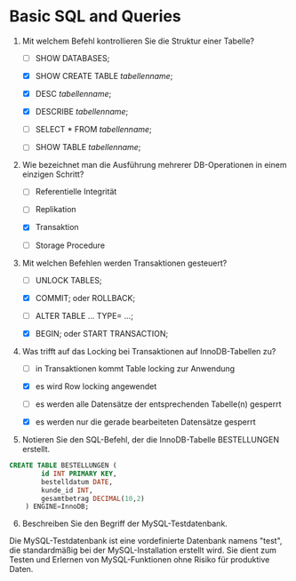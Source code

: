 # Basic SQL and Queries
1.  Mit welchem Befehl kontrollieren Sie die Struktur einer Tabelle?

    - [ ] SHOW DATABASES;

    - [x] SHOW CREATE TABLE *tabellenname*;

    - [x] DESC *tabellenname*; 
    
    - [x] DESCRIBE *tabellenname*;

    - [ ] SELECT * FROM *tabellenname*;

    - [ ] SHOW TABLE *tabellenname*;
2.  Wie bezeichnet man die Ausführung mehrerer DB-Operationen in einem einzigen Schritt?

    - [ ] Referentielle Integrität

    - [ ] Replikation

    - [x] Transaktion

    - [ ] Storage Procedure

3.  Mit welchen Befehlen werden Transaktionen gesteuert?

    - [ ] UNLOCK TABLES;

    - [x] COMMIT; oder ROLLBACK;

    - [ ] ALTER TABLE ... TYPE= ...;

    - [x] BEGIN; oder START TRANSACTION;

4.  Was trifft auf das Locking bei Transaktionen auf InnoDB-Tabellen zu?

    - [ ] in Transaktionen kommt Table locking zur Anwendung

    - [x] es wird Row locking angewendet

    - [ ] es werden alle Datensätze der entsprechenden Tabelle(n) gesperrt

    - [x] es werden nur die gerade bearbeiteten Datensätze gesperrt

5.  Notieren Sie den SQL-Befehl, der die InnoDB-Tabelle BESTELLUNGEN erstellt.

```sql
CREATE TABLE BESTELLUNGEN (
        id INT PRIMARY KEY,
        bestelldatum DATE,
        kunde_id INT,
        gesamtbetrag DECIMAL(10,2)
    ) ENGINE=InnoDB;
```

6.  Beschreiben Sie den Begriff der MySQL-Testdatenbank.

Die MySQL-Testdatenbank ist eine vordefinierte Datenbank namens "test", die standardmäßig bei der MySQL-Installation erstellt wird. Sie dient zum Testen und Erlernen von MySQL-Funktionen ohne Risiko für produktive Daten.
